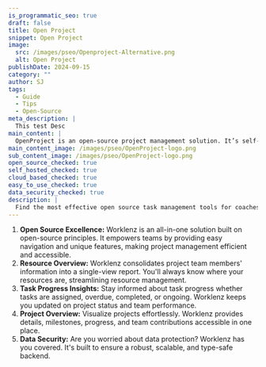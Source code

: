 ```yaml
---
is_programmatic_seo: true
draft: false
title: Open Project
snippet: Open Project
image:
  src: /images/pseo/Openproject-Alternative.png
  alt: Open Project
publishDate: 2024-09-15
category: ""
author: SJ
tags:
  - Guide
  - Tips
  - Open-Source
meta_description: |
  This test Desc
main_content: |
  OpenProject is an open-source project management solution. It’s self-hosted and cloud-based, offering features like Gantt charts, task management, and collaboration.
main_content_image: /images/pseo/OpenProject-logo.png
sub_content_image: /images/pseo/OpenProject-logo.png
open_source_checked: true
self_hosted_checked: true
cloud_based_checked: true
easy_to_use_checked: true
data_security_checked: true
description: |
  Find the most effective open source task management tools for coaches on our platform. Simplify your coaching tasks and boost productivity with these tools.
---
```

1. **Open Source Excellence:** Worklenz is an all-in-one solution built on open-source principles. It empowers teams by providing easy navigation and unique features, making project management efficient and accessible.
2. **Resource Overview:** Worklenz consolidates project team members' information into a single-view report. You'll always know where your resources are, streamlining resource management.
3. **Task Progress Insights:** Stay informed about task progress whether tasks are assigned, overdue, completed, or ongoing. Worklenz keeps you updated on project status and team performance.
4. **Project Overview:** Visualize projects effortlessly. Worklenz provides details, milestones, progress, and team contributions accessible in one place.
5. **Data Security:** Are you worried about data protection? Worklenz has you covered. It's built to ensure a robust, scalable, and type-safe backend.
